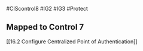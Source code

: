 #CIScontrol8 #IG2  #IG3 #Protect 

## Mapped to Control 7
[[16.2 Configure Centralized Point of Authentication]]

